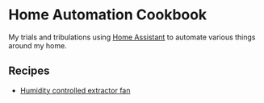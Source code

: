# Home Automation Cookbook

My trials and tribulations using [Home Assistant](home-assistant.io) to automate various things around my home.

## Recipes

- [Humidity controlled extractor fan](humidity-extractor-fan.md)
